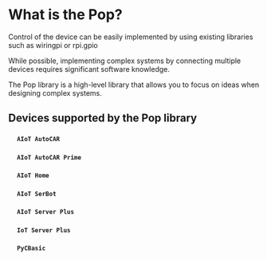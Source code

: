 # What is the Pop?

Control of the device can be easily implemented by using existing libraries such as wiringpi or rpi.gpio

While possible, implementing complex systems by connecting multiple devices requires significant software knowledge.

The Pop library is a high-level library that allows you to focus on ideas when designing complex systems.

<h2> Devices supported by the Pop library </h2>

<h4>&emsp;  <code class="cyan_blue">AIoT AutoCAR</code></h4>

<h4>&emsp;  <code class="cyan_blue">AIoT AutoCAR Prime</code></h4>

<h4>&emsp;  <code class="cyan_blue">AIoT Home</code></h4>

<h4>&emsp;  <code class="cyan_blue">AIoT SerBot</code></h4>

<h4>&emsp;  <code class="cyan_blue">AIoT Server Plus</code></h4>

<h4>&emsp;  <code class="cyan_blue">IoT Server Plus</code></h4>

<h4>&emsp;  <code class="cyan_blue">PyCBasic</code></h4>
